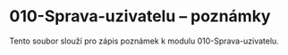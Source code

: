 # 010-Sprava-uzivatelu – poznámky

Tento soubor slouží pro zápis poznámek k modulu 010-Sprava-uzivatelu.